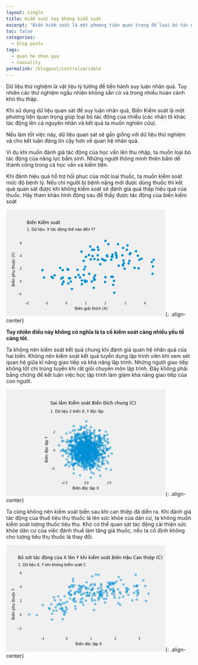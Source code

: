 ```yaml
---
layout: single
title: Kiểm soát hay không kiểm soát
excerpt: "Biến kiểm soát là một phương tiện quan trọng để loại bỏ tác động của nhiễu và cho kết quả đáng tin cậy hơn; tuy nhiên, liệu điều này có nghĩa là ta cố kiểm soát càng nhiều yếu tố càng tốt?"
toc: false
categories:
  - blog posts
tags:
  - quan he nhan qua
  - causality
permalink: /blogpost/controlvariable
---
```


Dữ liệu thử nghiệm là vật liệu lý tưởng để tiến hành suy luận nhân quả. Tuy nhiên các thử nghiệm ngẫu nhiên không sẵn có và trong nhiều hoàn cảnh khó thu thập.

Khi sử dụng dữ liệu quan sát để suy luận nhân quả, Biến Kiểm soát là một phương tiện quan trọng giúp loại bỏ tác động của nhiễu (các nhân tố khác tác động lên cả nguyên nhân và kết quả ta muốn nghiên cứu).

Nếu làm tốt việc này, dữ liệu quan sát sẽ gần giống với dữ liệu thử nghiệm và cho kết luận đáng tin cậy hơn về quan hệ nhân quả. 

Ví dụ khi muốn đánh giá tác động của học vấn lên thu nhập, ta muốn loại bỏ tác động của năng lực bẩm sinh. Những người thông minh thiên bẩm dễ thành công trong cả học vấn và kiếm tiền.

Khi đánh hiệu quả hỗ trợ hồi phục của một loại thuốc, ta muốn kiểm soát mức độ bệnh lý. Nếu chỉ người bị bệnh nặng mới được dùng thuốc thì kết quả quan sát được khi không kiểm soát sẽ đánh giá quá thấp hiệu quả của thuốc. Hãy tham khảo hình động sau để thấy được tác động của biến kiểm soát


![image-center](/assets/images/animatedcausality/ac01/IV.gif){: .align-center}

**Tuy nhiên điều này không có nghĩa là ta cố kiểm soát càng nhiều yếu tố càng tốt.**

Ta không nên kiểm soát kết quả chung khi đánh giá quan hệ nhân quả của hai biến. Không nên kiểm soát kết quả tuyển dụng lập trình viên khi xem xét quan hệ giữa kĩ năng giao tiếp và khả năng lập trình.
Những người giao tiếp không tốt chỉ trúng tuyển khi rất giỏi chuyên môn lập trình. Đây không phải bằng chứng để  kết luận việc học lập trình làm giảm khả năng giao tiếp của con người.

![image-center](/assets/images/animatedcausality/ac07/IV.gif){: .align-center}


Ta cũng không nên kiểm soát biến sau khi can thiệp đã diễn ra. Khi đánh giá tác động của thuế tiêu thụ thuốc lá lên sức khỏe của dân cư, ta không muốn kiểm soát lượng thuốc tiêu thụ. Khó có thể quan sát tác động cải thiện sức khỏe dân cư của việc đánh thuế làm tăng giá thuốc, nếu ta cố định không cho lượng tiêu thụ thuốc lá thay đổi.

![image-center](/assets/images/animatedcausality/ac08/IV.gif){: .align-center}

